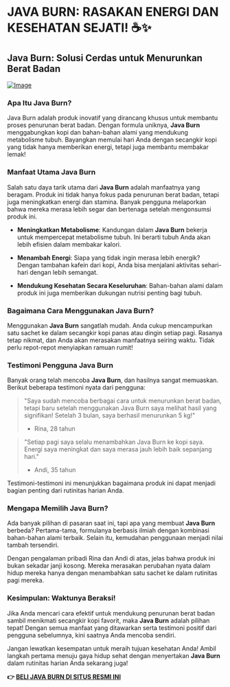 # JAVA BURN: RASAKAN ENERGI DAN KESEHATAN SEJATI! ☕✨

## Java Burn: Solusi Cerdas untuk Menurunkan Berat Badan

[![Image](https://morningcoffeeritual.net/images/1-pouch.png)](https://gchaffi.com/0IaGzGHj)

### Apa Itu Java Burn?

Java Burn adalah produk inovatif yang dirancang khusus untuk membantu proses penurunan berat badan. Dengan formula uniknya, **Java Burn** menggabungkan kopi dan bahan-bahan alami yang mendukung metabolisme tubuh. Bayangkan memulai hari Anda dengan secangkir kopi yang tidak hanya memberikan energi, tetapi juga membantu membakar lemak! 

### Manfaat Utama Java Burn

Salah satu daya tarik utama dari **Java Burn** adalah manfaatnya yang beragam. Produk ini tidak hanya fokus pada penurunan berat badan, tetapi juga meningkatkan energi dan stamina. Banyak pengguna melaporkan bahwa mereka merasa lebih segar dan bertenaga setelah mengonsumsi produk ini.

- **Meningkatkan Metabolisme**: Kandungan dalam **Java Burn** bekerja untuk mempercepat metabolisme tubuh. Ini berarti tubuh Anda akan lebih efisien dalam membakar kalori.
  
- **Menambah Energi**: Siapa yang tidak ingin merasa lebih energik? Dengan tambahan kafein dari kopi, Anda bisa menjalani aktivitas sehari-hari dengan lebih semangat.

- **Mendukung Kesehatan Secara Keseluruhan**: Bahan-bahan alami dalam produk ini juga memberikan dukungan nutrisi penting bagi tubuh.

### Bagaimana Cara Menggunakan Java Burn?

Menggunakan **Java Burn** sangatlah mudah. Anda cukup mencampurkan satu sachet ke dalam secangkir kopi panas atau dingin setiap pagi. Rasanya tetap nikmat, dan Anda akan merasakan manfaatnya seiring waktu. Tidak perlu repot-repot menyiapkan ramuan rumit!

### Testimoni Pengguna Java Burn

Banyak orang telah mencoba **Java Burn**, dan hasilnya sangat memuaskan. Berikut beberapa testimoni nyata dari pengguna:

> "Saya sudah mencoba berbagai cara untuk menurunkan berat badan, tetapi baru setelah menggunakan Java Burn saya melihat hasil yang signifikan! Setelah 3 bulan, saya berhasil menurunkan 5 kg!" 
> - Rina, 28 tahun

> "Setiap pagi saya selalu menambahkan Java Burn ke kopi saya. Energi saya meningkat dan saya merasa jauh lebih baik sepanjang hari." 
> - Andi, 35 tahun

Testimoni-testimoni ini menunjukkan bagaimana produk ini dapat menjadi bagian penting dari rutinitas harian Anda.

### Mengapa Memilih Java Burn?

Ada banyak pilihan di pasaran saat ini, tapi apa yang membuat **Java Burn** berbeda? Pertama-tama, formulanya berbasis ilmiah dengan kombinasi bahan-bahan alami terbaik. Selain itu, kemudahan penggunaan menjadi nilai tambah tersendiri.

Dengan pengalaman pribadi Rina dan Andi di atas, jelas bahwa produk ini bukan sekadar janji kosong. Mereka merasakan perubahan nyata dalam hidup mereka hanya dengan menambahkan satu sachet ke dalam rutinitas pagi mereka.

### Kesimpulan: Waktunya Beraksi!

Jika Anda mencari cara efektif untuk mendukung penurunan berat badan sambil menikmati secangkir kopi favorit, maka **Java Burn** adalah pilihan tepat! Dengan semua manfaat yang ditawarkan serta testimoni positif dari pengguna sebelumnya, kini saatnya Anda mencoba sendiri.

Jangan lewatkan kesempatan untuk meraih tujuan kesehatan Anda! Ambil langkah pertama menuju gaya hidup sehat dengan menyertakan **Java Burn** dalam rutinitas harian Anda sekarang juga!



**👉 [BELI JAVA BURN DI SITUS RESMI INI](https://gchaffi.com/0IaGzGHj)**